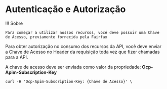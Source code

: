# Autenticação e Autorização


!!! Sobre

    Para começar a utilizar nossos recursos, você deve possuir uma Chave de Acesso, previamente fornecida pela Fairfax


Para obter autorização no consumo dos recursos da API, você deve enviar a Chave de Acesso no Header da requisição toda vez que fizer chamadas para a API.

A chave de acesso deve ser enviada como valor da propriedade: **Ocp-Apim-Subscription-Key**


```curl
curl -H 'Ocp-Apim-Subscription-Key: {Chave de Acesso}' \
```


